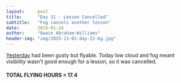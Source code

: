 ```yaml
---
layout:     post
title:      "Day 31 - Lesson Cancelled"
subtitle:   "Fog cancels another lesson"
date:       2016-01-24
author:     "Owain Abraham-Williams"
header-img: "img/2015-11-01-day-22-bg.jpg"
---
```


[Yesterday](/2016/01/23/day-30-lesson16-warminster-navigation-exercise/) had been gusty
but flyable. Today low cloud and fog meant visibility wasn't good enough for a lesson, so
it was cancelled.

#### TOTAL FLYING HOURS = 17.4